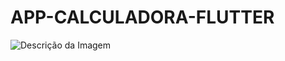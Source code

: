 # APP-CALCULADORA-FLUTTER

<!DOCTYPE html>
<html lang="pt-BR">
<head>
    <meta charset="UTF-8">
    <meta name="viewport" content="width=device-width, initial-scale=1.0">
    <title>Div com Imagem</title>
    <style>
    </style>
</head>
<body>
    <div class="imagem-container">
        <img src="Projetos/Desafio 3/flutter_application_1/foto-do-projeto" alt="Descrição da Imagem">
    </div>
</body>
</html>
